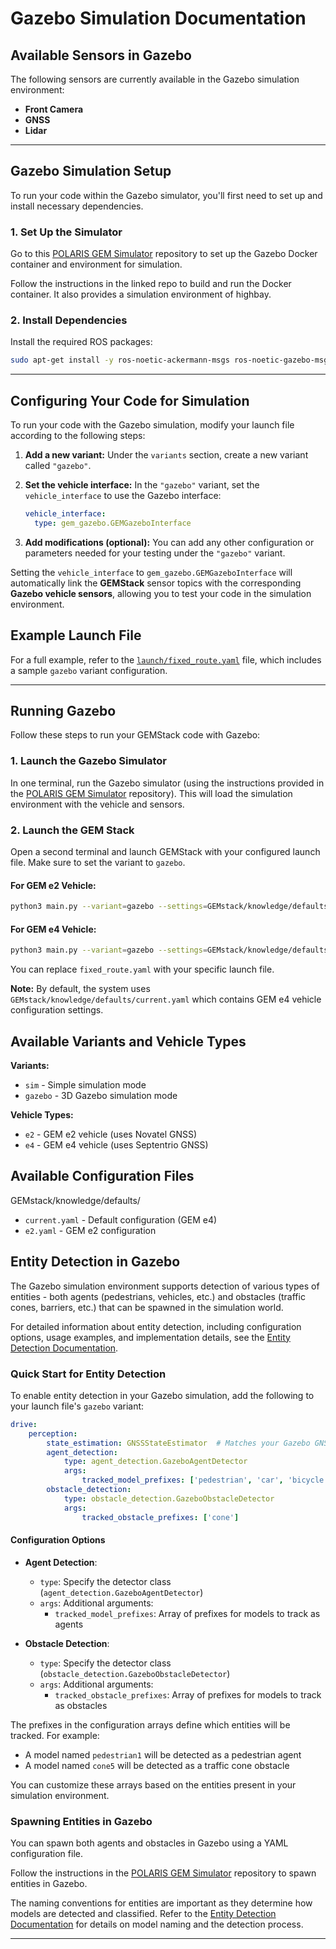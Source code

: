 # Gazebo Simulation Documentation

## Available Sensors in Gazebo

The following sensors are currently available in the Gazebo simulation environment:

- **Front Camera**
- **GNSS**
- **Lidar**

---

## Gazebo Simulation Setup

To run your code within the Gazebo simulator, you'll first need to set up and install necessary dependencies.

### 1. Set Up the Simulator

Go to this [POLARIS GEM Simulator](https://github.com/harishkumarbalaji/POLARIS_GEM_Simulator/tree/main) repository to set up the Gazebo Docker container and environment for simulation.

Follow the instructions in the linked repo to build and run the Docker container. It also provides a simulation environment of highbay.

### 2. Install Dependencies

Install the required ROS packages:

```bash
sudo apt-get install -y ros-noetic-ackermann-msgs ros-noetic-gazebo-msgs
```

---

## Configuring Your Code for Simulation

To run your code with the Gazebo simulation, modify your launch file according to the following steps:

1. **Add a new variant:**
   Under the `variants` section, create a new variant called `"gazebo"`.

2. **Set the vehicle interface:**
   In the `"gazebo"` variant, set the `vehicle_interface` to use the Gazebo interface:
   ```yaml
   vehicle_interface:
     type: gem_gazebo.GEMGazeboInterface
   ```

3. **Add modifications (optional):**
   You can add any other configuration or parameters needed for your testing under the `"gazebo"` variant.

Setting the `vehicle_interface` to `gem_gazebo.GEMGazeboInterface` will automatically link the **GEMStack** sensor topics with the corresponding **Gazebo vehicle sensors**, allowing you to test your code in the simulation environment.

## Example Launch File

For a full example, refer to the [`launch/fixed_route.yaml`](launch/fixed_route.yaml) file, which includes a sample `gazebo` variant configuration.

---

## Running Gazebo

Follow these steps to run your GEMStack code with Gazebo:

### 1. Launch the Gazebo Simulator

In one terminal, run the Gazebo simulator (using the instructions provided in the [POLARIS GEM Simulator](https://github.com/harishkumarbalaji/POLARIS_GEM_Simulator/tree/main) repository). This will load the simulation environment with the vehicle and sensors.

### 2. Launch the GEM Stack

Open a second terminal and launch GEMStack with your configured launch file. Make sure to set the variant to `gazebo`.

#### For GEM e2 Vehicle:

```bash
python3 main.py --variant=gazebo --settings=GEMstack/knowledge/defaults/e2.yaml launch/fixed_route.yaml
```

#### For GEM e4 Vehicle:

```bash
python3 main.py --variant=gazebo --settings=GEMstack/knowledge/defaults/current.yaml launch/fixed_route.yaml
```

You can replace `fixed_route.yaml` with your specific launch file.

**Note:** By default, the system uses `GEMstack/knowledge/defaults/current.yaml` which contains GEM e4 vehicle configuration settings.

## Available Variants and Vehicle Types

**Variants:**
- `sim` - Simple simulation mode
- `gazebo` - 3D Gazebo simulation mode

**Vehicle Types:**
- `e2` - GEM e2 vehicle (uses Novatel GNSS)
- `e4` - GEM e4 vehicle (uses Septentrio GNSS)

## Available Configuration Files

GEMstack/knowledge/defaults/
- `current.yaml` - Default configuration (GEM e4)
- `e2.yaml` - GEM e2 configuration

## Entity Detection in Gazebo

The Gazebo simulation environment supports detection of various types of entities - both agents (pedestrians, vehicles, etc.) and obstacles (traffic cones, barriers, etc.) that can be spawned in the simulation world.

For detailed information about entity detection, including configuration options, usage examples, and implementation details, see the [Entity Detection Documentation](gazebo_entity_detection.md).

### Quick Start for Entity Detection

To enable entity detection in your Gazebo simulation, add the following to your launch file's `gazebo` variant:

```yaml
drive:
    perception:
        state_estimation: GNSSStateEstimator  # Matches your Gazebo GNSS implementation
        agent_detection:
            type: agent_detection.GazeboAgentDetector
            args:
                tracked_model_prefixes: ['pedestrian', 'car', 'bicycle']
        obstacle_detection:
            type: obstacle_detection.GazeboObstacleDetector
            args:
                tracked_obstacle_prefixes: ['cone']
```

#### Configuration Options

- **Agent Detection**:
  - `type`: Specify the detector class (`agent_detection.GazeboAgentDetector`)
  - `args`: Additional arguments:
    - `tracked_model_prefixes`: Array of prefixes for models to track as agents
  
- **Obstacle Detection**:
  - `type`: Specify the detector class (`obstacle_detection.GazeboObstacleDetector`)
  - `args`: Additional arguments:
    - `tracked_obstacle_prefixes`: Array of prefixes for models to track as obstacles

The prefixes in the configuration arrays define which entities will be tracked. For example:
- A model named `pedestrian1` will be detected as a pedestrian agent
- A model named `cone5` will be detected as a traffic cone obstacle

You can customize these arrays based on the entities present in your simulation environment.

### Spawning Entities in Gazebo

You can spawn both agents and obstacles in Gazebo using a YAML configuration file.

Follow the instructions in the [POLARIS GEM Simulator](https://github.com/harishkumarbalaji/POLARIS_GEM_Simulator/tree/main) repository to spawn entities in Gazebo.

The naming conventions for entities are important as they determine how models are detected and classified. Refer to the [Entity Detection Documentation](gazebo_entity_detection.md) for details on model naming and the detection process.

---
